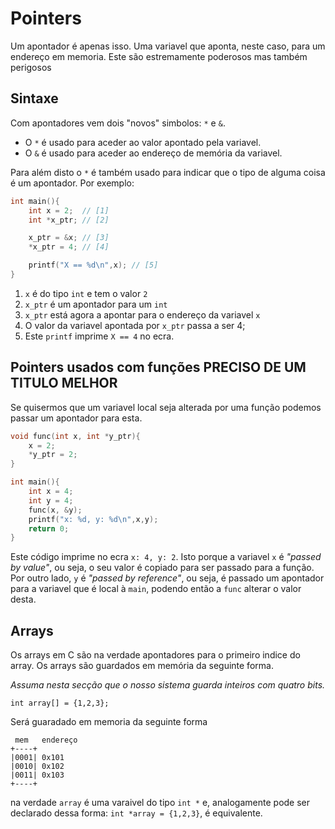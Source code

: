 # Pointers
Um apontador é apenas isso. Uma variavel que aponta, neste caso, para um endereço
 em memoria. Este são estremamente poderosos mas também perigosos

## Sintaxe
Com apontadores vem dois "novos" simbolos: `*` e `&`.

* O `*` é usado para aceder ao valor apontado pela variavel.
* O `&` é usado para aceder ao endereço de memória da variavel.

Para além disto o `*` é também usado para indicar que o tipo de alguma coisa é
 um apontador. Por exemplo:
```C
int main(){
    int x = 2;  // [1]
    int *x_ptr; // [2]

    x_ptr = &x; // [3]
    *x_ptr = 4; // [4]

    printf("X == %d\n",x); // [5]
}
```
 1. `x` é do tipo `int` e tem o valor `2`
 2. `x_ptr` é um apontador para um `int`
 3. `x_ptr` está agora a apontar para o endereço da variavel `x`
 4. O valor da variavel apontada por `x_ptr` passa a ser 4;
 5. Este `printf` imprime `X == 4` no ecra.

## Pointers usados com funções PRECISO DE UM TITULO MELHOR
Se quisermos que um variavel local seja alterada por uma função podemos passar um apontador
 para esta.

```C
void func(int x, int *y_ptr){
    x = 2;
    *y_ptr = 2;
}

int main(){
    int x = 4;
    int y = 4;
    func(x, &y);
    printf("x: %d, y: %d\n",x,y);
    return 0;
}
```
Este código imprime no ecra `x: 4, y: 2`. Isto porque a variavel `x` é *"passed by value"*,
 ou seja, o seu valor é copiado para ser passado para a função. Por outro lado, `y` é
 *"passed by reference"*, ou seja, é passado um apontador para a variavel que é local à
 `main`, podendo então a `func` alterar o valor desta.

## Arrays
Os arrays em C são na verdade apontadores para o primeiro indice do array. Os arrays são guardados
 em memória da seguinte forma.

*Assuma nesta secção que o nosso sistema guarda inteiros com quatro bits.*

`int array[] = {1,2,3};`

Será guaradado em memoria da seguinte forma

```
 mem   endereço
+----+
|0001| 0x101
|0010| 0x102
|0011| 0x103
+----+
```

na verdade `array` é uma varaivel do tipo `int *` e, analogamente pode ser declarado
 dessa forma: `int *array = {1,2,3}`, é equivalente.


